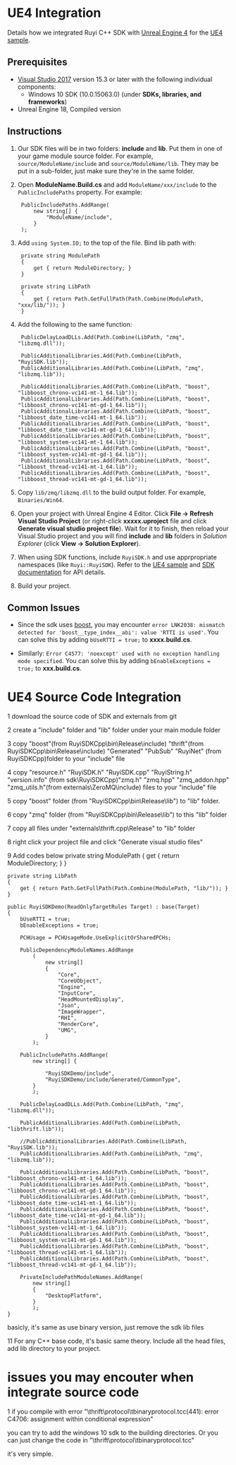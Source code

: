 # UE4 Integration

Details how we integrated Ruyi C++ SDK with [Unreal Engine 4](https://www.unrealengine.com/en-US/) for the [UE4 sample](https://bitbucket.org/playruyi/unreal_demo).

## Prerequisites

- [Visual Studio 2017](https://www.visualstudio.com/vs/community/) version 15.3 or later with the following individual components:
    - Windows 10 SDK (10.0.15063.0) (under __SDKs, libraries, and frameworks__)
- Unreal Engine 18, Compiled version

## Instructions

1. Our SDK files will be in two folders: __include__ and __lib__.  Put them in one of your game module source folder.  For example, `source/ModuleName/include` and `source/ModuleName/lib`.  They may be put in a sub-folder, just make sure they're in the same folder.
1. Open __ModuleName.Build.cs__ and add `ModuleName/xxx/include` to the `PublicIncludePaths` property.  For example:

        PublicIncludePaths.AddRange(
            new string[] {
                "ModuleName/include",
            }
        );

1. Add `using System.IO;` to the top of the file.  Bind lib path with:

        private string ModulePath
        {
            get { return ModuleDirectory; }
        }

        private string LibPath
        {
            get { return Path.GetFullPath(Path.Combine(ModulePath, "xxx/lib/")); }
        }

1. Add the following to the same function:

        PublicDelayLoadDLLs.Add(Path.Combine(LibPath, "zmq", "libzmq.dll"));

        PublicAdditionalLibraries.Add(Path.Combine(LibPath, "RuyiSDK.lib"));
        PublicAdditionalLibraries.Add(Path.Combine(LibPath, "zmq", "libzmq.lib"));

        PublicAdditionalLibraries.Add(Path.Combine(LibPath, "boost", "libboost_chrono-vc141-mt-1_64.lib"));
        PublicAdditionalLibraries.Add(Path.Combine(LibPath, "boost", "libboost_chrono-vc141-mt-gd-1_64.lib"));
        PublicAdditionalLibraries.Add(Path.Combine(LibPath, "boost", "libboost_date_time-vc141-mt-1_64.lib"));
        PublicAdditionalLibraries.Add(Path.Combine(LibPath, "boost", "libboost_date_time-vc141-mt-gd-1_64.lib"));
        PublicAdditionalLibraries.Add(Path.Combine(LibPath, "boost", "libboost_system-vc141-mt-1_64.lib"));
        PublicAdditionalLibraries.Add(Path.Combine(LibPath, "boost", "libboost_system-vc141-mt-gd-1_64.lib"));
        PublicAdditionalLibraries.Add(Path.Combine(LibPath, "boost", "libboost_thread-vc141-mt-1_64.lib"));
        PublicAdditionalLibraries.Add(Path.Combine(LibPath, "boost", "libboost_thread-vc141-mt-gd-1_64.lib"));

1. Copy `lib/zmq/libzmq.dll` to the build output folder.  For example, `Binaries/Win64`.
1. Open your project with Unreal Engine 4 Editor.  Click __File -> Refresh Visual Studio Project__ (or right-click __xxxxx.uproject__ file and click __Generate visual studio project file__).  Wait for it to finish, then reload your Visual Studio project and you will find __include__ and __lib__ folders in _Solution Explorer_ (click __View -> Solution Explorer__).
1. When using SDK functions, include `RuyiSDK.h` and use apprpropriate namespaces (like `Ruyi::RuyiSDK`).  Refer to the [UE4 sample](https://bitbucket.org/playruyi/unreal_demo) and [SDK documentation](http://dev.playruyi.com/api) for API details.
1. Build your project.

## Common Issues

- Since the sdk uses [boost](http://www.boost.org/), you may encounter `error LNK2038: mismatch detected for 'boost__type_index__abi': value 'RTTI is used'`.  You can solve this by adding `bUseRTTI = true;` to __xxxx.build.cs__.

- Similarly: `Error C4577: 'noexcept' used with no exception handling mode specified`.  You can solve this by adding `bEnableExceptions = true;` to __xxx.build.cs__.

# UE4 Source Code Integration

1 download the source code of SDK and externals from git

2 create a "include" folder and "lib" folder under your main module folder

3 copy "boost"(from RuyiSDKCpp\bin\Release\include) "thrift"(from RuyiSDKCpp\bin\Release\include) "Generated" "PubSub" "RuyiNet" (from RuyiSDKCpp)folder to your "include" file

4 copy "resource.h" "RuyiSDK.h" "RuyiSDK.cpp" "RuyiString.h" "version.info" (from sdk\RuyiSDKCpp)"zmq.h" "zmq.hpp" "zmq_addon.hpp" "zmq_utils.h"(from externals\ZeroMQ\include) files to your "include" file

5 copy "boost" folder (from "RuyiSDKCpp\bin\Release\lib") to "lib" folder.

6 copy "zmq" folder (from "RuyiSDKCpp\bin\Release\lib") to this "lib" folder

7 copy all files under "externals\thrift.cpp\Release" to "lib" folder

8 right click your project file and click "Generate visual studio files"

9 Add codes below
    private string ModulePath
    {
        get { return ModuleDirectory; }
    }

    private string LibPath
    {
        get { return Path.GetFullPath(Path.Combine(ModulePath, "lib/")); }
    } 

    public RuyiSDKDemo(ReadOnlyTargetRules Target) : base(Target)
	{
        bUseRTTI = true;
        bEnableExceptions = true;

        PCHUsage = PCHUsageMode.UseExplicitOrSharedPCHs;

		PublicDependencyModuleNames.AddRange
            (
                new string[] 
                {
                    "Core",
                    "CoreUObject",
                    "Engine",
                    "InputCore",
                    "HeadMountedDisplay",
                    "Json",
                    "ImageWrapper",
                    "RHI",
                    "RenderCore",
                    "UMG",
                }
            );

        PublicIncludePaths.AddRange(
            new string[] {

                "RuyiSDKDemo/include",
                "RuyiSDKDemo/include/Generated/CommonType",
			}
            );

        PublicDelayLoadDLLs.Add(Path.Combine(LibPath, "zmq", "libzmq.dll"));

        PublicAdditionalLibraries.Add(Path.Combine(LibPath, "libthrift.lib"));

        //PublicAdditionalLibraries.Add(Path.Combine(LibPath, "RuyiSDK.lib"));
        PublicAdditionalLibraries.Add(Path.Combine(LibPath, "zmq", "libzmq.lib"));

        PublicAdditionalLibraries.Add(Path.Combine(LibPath, "boost", "libboost_chrono-vc141-mt-1_64.lib"));
        PublicAdditionalLibraries.Add(Path.Combine(LibPath, "boost", "libboost_chrono-vc141-mt-gd-1_64.lib"));
        PublicAdditionalLibraries.Add(Path.Combine(LibPath, "boost", "libboost_date_time-vc141-mt-1_64.lib"));
        PublicAdditionalLibraries.Add(Path.Combine(LibPath, "boost", "libboost_date_time-vc141-mt-gd-1_64.lib"));
        PublicAdditionalLibraries.Add(Path.Combine(LibPath, "boost", "libboost_system-vc141-mt-1_64.lib"));
        PublicAdditionalLibraries.Add(Path.Combine(LibPath, "boost", "libboost_system-vc141-mt-gd-1_64.lib"));
        PublicAdditionalLibraries.Add(Path.Combine(LibPath, "boost", "libboost_thread-vc141-mt-1_64.lib"));
        PublicAdditionalLibraries.Add(Path.Combine(LibPath, "boost", "libboost_thread-vc141-mt-gd-1_64.lib"));

        PrivateIncludePathModuleNames.AddRange(
            new string[] 
            {
                "DesktopPlatform",
            }
            );
    }
basicly, it's same as use binary version, just remove the sdk lib files

11 For any C++ base code, it's basic same theory. Include all the head files, add lib directory to your project.

# issues you may encouter when integrate source code

1 if you compile with error "\thrift\protocol\tbinaryprotocol.tcc(441): error C4706: assignment within conditional expression"

you can try to add the windows 10 sdk to the building directories. Or you can just change the code in "\thrift\protocol\tbinaryprotocol.tcc"

it's very simple.